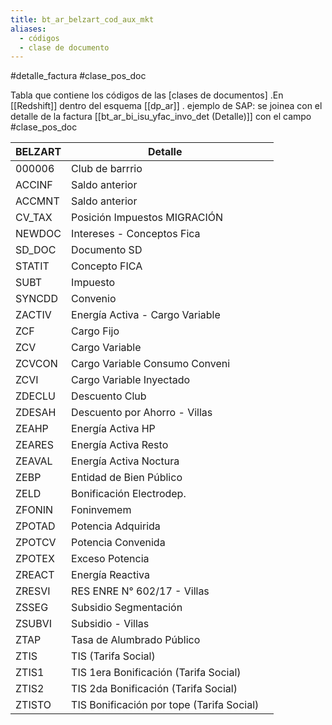 ```yaml
---
title: bt_ar_belzart_cod_aux_mkt
aliases:
  - códigos
  - clase de documento
---
```


#detalle_factura #clase_pos_doc

Tabla que contiene los códigos de las [clases de documentos] .En [[Redshift]] dentro del esquema [[dp_ar]] .
 ejemplo de SAP: se joinea con el detalle de la factura [[bt_ar_bi_isu_yfac_invo_det (Detalle)]] con el campo #clase_pos_doc

| BELZART | Detalle                                   |     |
| ------- | ----------------------------------------- | --- |
| 000006  | Club de barrrio                           |     |
| ACCINF  | Saldo anterior                            |     |
| ACCMNT  | Saldo anterior                            |     |
| CV_TAX  | Posición Impuestos MIGRACIÓN              |     |
| NEWDOC  | Intereses - Conceptos Fica                |     |
| SD_DOC  | Documento SD                              |     |
| STATIT  | Concepto FICA                             |     |
| SUBT    | Impuesto                                  |     |
| SYNCDD  | Convenio                                  |     |
| ZACTIV  | Energía Activa - Cargo Variable           |     |
| ZCF     | Cargo Fijo                                |     |
| ZCV     | Cargo Variable                            |     |
| ZCVCON  | Cargo Variable Consumo Conveni            |     |
| ZCVI    | Cargo Variable Inyectado                  |     |
| ZDECLU  | Descuento Club                            |     |
| ZDESAH  | Descuento por Ahorro - Villas             |     |
| ZEAHP   | Energía Activa HP                         |     |
| ZEARES  | Energía Activa Resto                      |     |
| ZEAVAL  | Energía Activa Noctura                    |     |
| ZEBP    | Entidad de Bien Público                   |     |
| ZELD    | Bonificación Electrodep.                  |     |
| ZFONIN  | Foninvemem                                |     |
| ZPOTAD  | Potencia Adquirida                        |     |
| ZPOTCV  | Potencia Convenida                        |     |
| ZPOTEX  | Exceso Potencia                           |     |
| ZREACT  | Energía Reactiva                          |     |
| ZRESVI  | RES ENRE N° 602/17 - Villas               |     |
| ZSSEG   | Subsidio Segmentación                     |     |
| ZSUBVI  | Subsidio - Villas                         |     |
| ZTAP    | Tasa de Alumbrado Público                 |     |
| ZTIS    | TIS (Tarifa Social)                       |     |
| ZTIS1   | TIS 1era Bonificación (Tarifa Social)     |     |
| ZTIS2   | TIS 2da Bonificación (Tarifa Social)      |     |
| ZTISTO  | TIS Bonificación por tope (Tarifa Social) |     |


